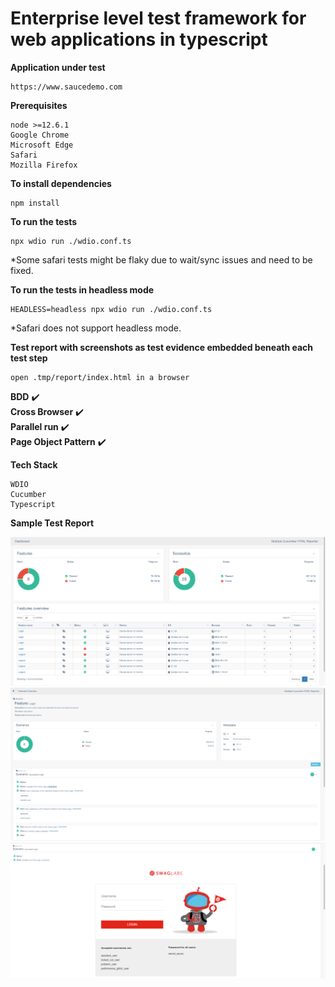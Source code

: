# Enterprise level test framework for web applications in typescript

<b>Application under test</b>

```
https://www.saucedemo.com
```

<b>Prerequisites</b>

```
node >=12.6.1
Google Chrome
Microsoft Edge
Safari
Mozilla Firefox
```

<b>To install dependencies</b>

```
npm install
```


<b>To run the tests</b>

```
npx wdio run ./wdio.conf.ts
```
*Some safari tests might be flaky due to wait/sync issues and need to be fixed.

<b>To run the tests in headless mode</b>

```
HEADLESS=headless npx wdio run ./wdio.conf.ts
```
*Safari does not support headless mode.

<b>Test report with screenshots as test evidence embedded beneath each test step</b>

```
open .tmp/report/index.html in a browser
```

<b>BDD</b> :heavy_check_mark:  
<b>Cross Browser</b> :heavy_check_mark:  
<b>Parallel run</b> :heavy_check_mark:  
<b>Page Object Pattern</b> :heavy_check_mark:

<b>Tech Stack</b>

```
WDIO
Cucumber
Typescript
```

<b>Sample Test Report</b>

![img.png](assets/img.png)
![img_1.png](assets/img_1.png)
![img_2.png](assets/img_2.png)

